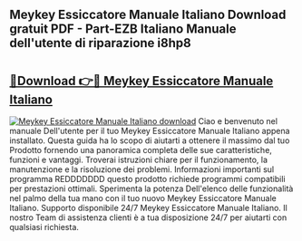 ## Meykey Essiccatore Manuale Italiano Download gratuit PDF - Part-EZB Italiano Manuale dell'utente di riparazione i8hp8

# <h2><a href="http://dfaig48.blite.top/?on=Meykey+Essiccatore+Manuale+Italiano">🔗Download 👉🔴 Meykey Essiccatore Manuale Italiano</a></h2>

[![Meykey Essiccatore Manuale Italiano download](https://i.imgur.com/lujVjoI.png)](http://dfaig48.blite.top/?on=Meykey+Essiccatore+Manuale+Italiano)
Ciao e benvenuto nel manuale Dell'utente per il tuo Meykey Essiccatore Manuale Italiano appena installato. Questa guida ha lo scopo di aiutarti a ottenere il massimo dal tuo Prodotto fornendo una panoramica completa delle sue caratteristiche, funzioni e vantaggi. Troverai istruzioni chiare per il funzionamento, la manutenzione e la risoluzione dei problemi. Informazioni importanti sul programma REDDDDDDD questo prodotto richiede programmi compatibili per prestazioni ottimali. Sperimenta la potenza Dell'elenco delle funzionalità nel palmo della tua mano con il tuo nuovo Meykey Essiccatore Manuale Italiano. Supporto disponibile 24/7 Meykey Essiccatore Manuale Italiano. Il nostro Team di assistenza clienti è a tua disposizione 24/7 per aiutarti con qualsiasi richiesta.
